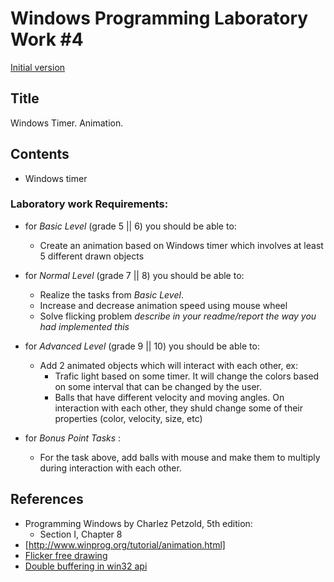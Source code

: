 # Windows Programming Laboratory Work #4
[Initial version](https://github.com/TUM-FAF/WP/edit/master/lab%234/README.md)

## Title
Windows Timer. Animation.

## Contents
* Windows timer

### Laboratory work Requirements:
  - for _Basic Level_ (grade 5 || 6) you should be able to:
    * Create an animation based on Windows timer which involves at least 5 different drawn objects

  - for _Normal Level_ (grade 7 || 8) you should be able to:
    * Realize the tasks from _Basic Level_.
    * Increase and decrease animation speed using mouse wheel
    * Solve flicking problem _describe in your readme/report the way you had implemented this_
  - for _Advanced Level_ (grade 9 || 10) you should be able to:
    * Add 2 animated objects which will interact with each other, ex:
      * Trafic light based on some timer. It will change the colors based on some interval that can be changed by the user.
      * Balls that have different velocity and moving angles. On interaction with each other, they shuld change some of their properties (color, velocity, size, etc)
    
  - for _Bonus Point Tasks_ :
    * For the task above, add balls with mouse and make them to multiply during interaction with each other.

 
## References
* Programming Windows by Charlez Petzold, 5th edition:
  * Section I, Chapter 8
* [http://www.winprog.org/tutorial/animation.html]
* [Flicker free drawing](http://www.catch22.net/tuts/flicker-free-drawing)
* [Double buffering in win32 api](http://www.cplusplus.com/forum/windows/35484/)
